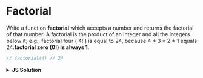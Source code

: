 # Factorial

Write a function **factorial** which accepts a number and returns the factorial of that number. A factorial is the product of an integer and all the integers below it; e.g., factorial four ( 4! ) is equal to 24, because 4 * 3 * 2 * 1 equals 24.**factorial zero (0!) is always 1**.

```js
// factorial(4) // 24
```

<details>
  <summary><b>JS Solution</b></summary>

  ```js
  function factorial(x) {
    if (x < 0 ) return 0;
    if (x <= 1 ) return 1;
    return x * factorial(x - 1);
  }

  factorial(4) // 24
  ```
</details>